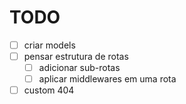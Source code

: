 # TODO

- [ ] criar models
- [ ] pensar estrutura de rotas
  - [ ] adicionar sub-rotas
  - [ ] aplicar middlewares em uma rota
- [ ] custom 404